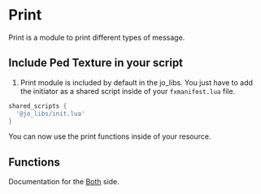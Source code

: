 # Print

Print is a module to print different types of message.

## Include Ped Texture in your script

1. Print module is included by default in the jo_libs. You just have to add the initiator as a shared script inside of your `fxmanifest.lua` file.
```lua
shared_scripts {
  '@jo_libs/init.lua'
}
```
You can now use the print functions inside of your resource.

## Functions

Documentation for the [Both](./shared.md) side.  